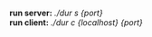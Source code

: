 <br>
<b>run server:</b> <i>./dur s {port}</i>

<br>
<b>run client:</b> <i>./dur c {localhost} {port}</i>
